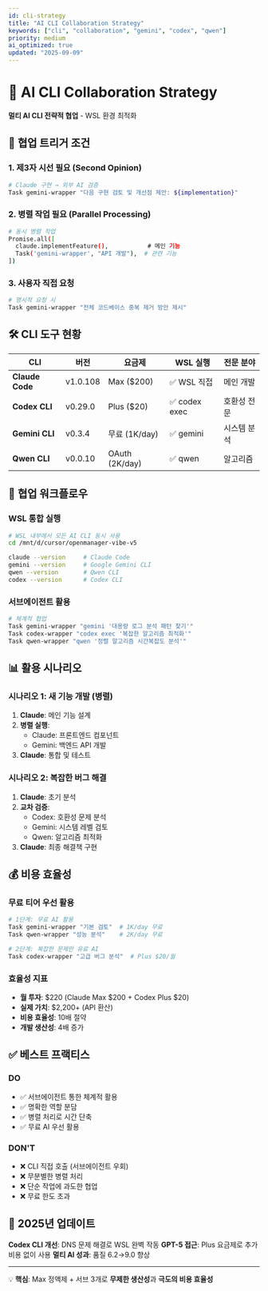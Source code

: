 ```yaml
---
id: cli-strategy
title: "AI CLI Collaboration Strategy"
keywords: ["cli", "collaboration", "gemini", "codex", "qwen"]
priority: medium
ai_optimized: true
updated: "2025-09-09"
---
```


# 🤝 AI CLI Collaboration Strategy

**멀티 AI CLI 전략적 협업** - WSL 환경 최적화

## 🎯 협업 트리거 조건

### 1. 제3자 시선 필요 (Second Opinion)
```bash
# Claude 구현 → 외부 AI 검증
Task gemini-wrapper "다음 구현 검토 및 개선점 제안: ${implementation}"
```

### 2. 병렬 작업 필요 (Parallel Processing)
```bash
# 동시 병렬 작업
Promise.all([
  claude.implementFeature(),           # 메인 기능
  Task('gemini-wrapper', "API 개발"),  # 관련 기능
])
```

### 3. 사용자 직접 요청
```bash
# 명시적 요청 시
Task gemini-wrapper "전체 코드베이스 중복 제거 방안 제시"
```

## 🛠️ CLI 도구 현황

| CLI | 버전 | 요금제 | WSL 실행 | 전문 분야 |
|-----|------|--------|----------|----------|
| **Claude Code** | v1.0.108 | Max ($200) | ✅ WSL 직접 | 메인 개발 |
| **Codex CLI** | v0.29.0 | Plus ($20) | ✅ codex exec | 호환성 전문 |
| **Gemini CLI** | v0.3.4 | 무료 (1K/day) | ✅ gemini | 시스템 분석 |
| **Qwen CLI** | v0.0.10 | OAuth (2K/day) | ✅ qwen | 알고리즘 |

## 🔄 협업 워크플로우

### WSL 통합 실행
```bash
# WSL 내부에서 모든 AI CLI 동시 사용
cd /mnt/d/cursor/openmanager-vibe-v5

claude --version     # Claude Code
gemini --version     # Google Gemini CLI  
qwen --version       # Qwen CLI
codex --version      # Codex CLI
```

### 서브에이전트 활용
```bash
# 체계적 협업
Task gemini-wrapper "gemini '대용량 로그 분석 패턴 찾기'"
Task codex-wrapper "codex exec '복잡한 알고리즘 최적화'"
Task qwen-wrapper "qwen '정렬 알고리즘 시간복잡도 분석'"
```

## 📊 활용 시나리오

### 시나리오 1: 새 기능 개발 (병렬)
1. **Claude**: 메인 기능 설계
2. **병렬 실행**:
   - Claude: 프론트엔드 컴포넌트
   - Gemini: 백엔드 API 개발
3. **Claude**: 통합 및 테스트

### 시나리오 2: 복잡한 버그 해결
1. **Claude**: 초기 분석
2. **교차 검증**:
   - Codex: 호환성 문제 분석
   - Gemini: 시스템 레벨 검토
   - Qwen: 알고리즘 최적화
3. **Claude**: 최종 해결책 구현

## 💰 비용 효율성

### 무료 티어 우선 활용
```bash
# 1단계: 무료 AI 활용
Task gemini-wrapper "기본 검토"  # 1K/day 무료
Task qwen-wrapper "성능 분석"    # 2K/day 무료

# 2단계: 복잡한 문제만 유료 AI
Task codex-wrapper "고급 버그 분석"  # Plus $20/월
```

### 효율성 지표
- **월 투자**: $220 (Claude Max $200 + Codex Plus $20)
- **실제 가치**: $2,200+ (API 환산)
- **비용 효율성**: 10배 절약
- **개발 생산성**: 4배 증가

## ✅ 베스트 프랙티스

### DO
- ✅ 서브에이전트 통한 체계적 활용
- ✅ 명확한 역할 분담
- ✅ 병렬 처리로 시간 단축
- ✅ 무료 AI 우선 활용

### DON'T
- ❌ CLI 직접 호출 (서브에이전트 우회)
- ❌ 무분별한 병렬 처리
- ❌ 단순 작업에 과도한 협업
- ❌ 무료 한도 초과

## 🚀 2025년 업데이트

**Codex CLI 개선**: DNS 문제 해결로 WSL 완벽 작동
**GPT-5 접근**: Plus 요금제로 추가 비용 없이 사용
**멀티 AI 성과**: 품질 6.2→9.0 향상

---

💡 **핵심**: Max 정액제 + 서브 3개로 **무제한 생산성**과 **극도의 비용 효율성**